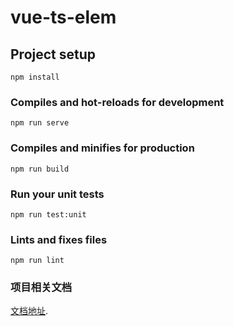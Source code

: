 # vue-ts-elem

## Project setup
```
npm install
```

### Compiles and hot-reloads for development
```
npm run serve
```

### Compiles and minifies for production
```
npm run build
```

### Run your unit tests
```
npm run test:unit
```

### Lints and fixes files
```
npm run lint
```

### 项目相关文档
[文档地址](https://www.showdoc.com.cn/1057130467076772?page_id=5434047423101244).

